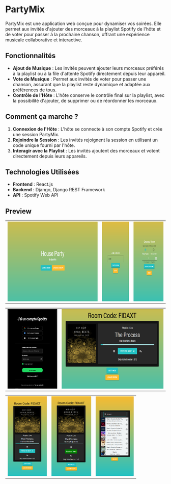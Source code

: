 # PartyMix

PartyMix est une application web conçue pour dynamiser vos soirées. Elle permet aux invités d'ajouter des morceaux à la playlist Spotify de l'hôte et de voter pour passer à la prochaine chanson, offrant une expérience musicale collaborative et interactive.

## Fonctionnalités

- **Ajout de Musique** : Les invités peuvent ajouter leurs morceaux préférés à la playlist ou à la file d'attente Spotify directement depuis leur appareil.
- **Vote de Musique** : Permet aux invités de voter pour passer une chanson, assurant que la playlist reste dynamique et adaptée aux préférences de tous.
- **Contrôle de l'Hôte** : L'hôte conserve le contrôle final sur la playlist, avec la possibilité d'ajouter, de supprimer ou de réordonner les morceaux.

## Comment ça marche ?

1. **Connexion de l'Hôte** : L'hôte se connecte à son compte Spotify et crée une session PartyMix.
2. **Rejoindre la Session** : Les invités rejoignent la session en utilisant un code unique fourni par l'hôte.
3. **Interagir avec la Playlist** : Les invités ajoutent des morceaux et votent directement depuis leurs appareils.

## Technologies Utilisées

- **Frontend** : React.js
- **Backend** : Django, Django REST Framework
- **API** : Spotify Web API

## Preview

<table>
  <tr>
    <td>
      <img src="img_github/HomeScreen.PNG" width="auto" height="250" alt="Texte alternatif">
    </td>
    <td>
      <img src="img_github/JoinRoom.PNG" width="auto" height="250" alt="Texte alternatif">
    </td>
    <td>
      <img src="img_github/Create.PNG" width="auto" height="250" alt="Texte alternatif">
    </td>

  </tr>
</table>
<table>
    <td>
      <img src="img_github/ConnexionSpotify.PNG" width="auto" height="250" alt="Texte alternatif">
    </td>
    <td>
      <img src="img_github/RoomComputer.PNG" width="auto" height="250" alt="Texte alternatif">
    </td>
</table>
<table>
    <td>
      <img src="img_github/RoomMobile.PNG" width="auto" height="250" alt="Texte alternatif">
    </td>
    <td>
      <img src="img_github/RoomMobileVoted.PNG" width="auto" height="250" alt="Texte alternatif">
    </td>
    <td>
      <img src="img_github/MusicSearch.PNG" width="auto" height="250" alt="Texte alternatif">
    </td>
</table>
